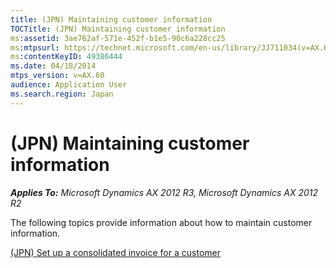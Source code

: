 ```yaml
---
title: (JPN) Maintaining customer information
TOCTitle: (JPN) Maintaining customer information
ms:assetid: 3ae762af-571e-452f-b1e5-90c6a228cc25
ms:mtpsurl: https://technet.microsoft.com/en-us/library/JJ711034(v=AX.60)
ms:contentKeyID: 49386444
ms.date: 04/18/2014
mtps_version: v=AX.60
audience: Application User
ms.search.region: Japan
---
```


# (JPN) Maintaining customer information 


_**Applies To:** Microsoft Dynamics AX 2012 R3, Microsoft Dynamics AX 2012 R2_

The following topics provide information about how to maintain customer information.

[(JPN) Set up a consolidated invoice for a customer](jpn-set-up-a-consolidated-invoice-for-a-customer.md)

  


